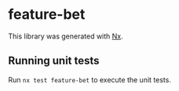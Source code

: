 # feature-bet

This library was generated with [Nx](https://nx.dev).

## Running unit tests

Run `nx test feature-bet` to execute the unit tests.
